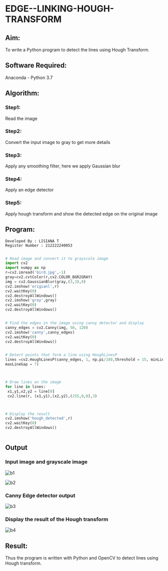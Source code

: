 # EDGE--LINKING-HOUGH-TRANSFORM
## Aim:
To write a Python program to detect the lines using Hough Transform.

## Software Required:
Anaconda - Python 3.7

## Algorithm:
### Step1:
Read the image

### Step2:
Convert the input image to gray to get more details

### Step3:
Apply any smoothing filter, here we apply Gaussian blur

### Step4:
Apply an edge detector

### Step5:
Apply hough transform and show the detected edge on the original image


## Program:

```
Developed By : LISIANA T
Register Number : 212222240053
```
```Python

# Read image and convert it to grayscale image
import cv2
import numpy as np
r=cv2.imread('bird.jpg',-1)
gray=cv2.cvtColor(r,cv2.COLOR_BGR2GRAY)
img = cv2.GaussianBlur(gray,(3,3),0)
cv2.imshow('origianl',r)
cv2.waitKey(0)
cv2.destroyAllWindows()
cv2.imshow('gray',gray)
cv2.waitKey(0)
cv2.destroyAllWindows()


# Find the edges in the image using canny detector and display
canny_edges = cv2.Canny(img, 50, 120)
cv2.imshow('canny',canny_edges)
cv2.waitKey(0)
cv2.destroyAllWindows()


# Detect points that form a line using HoughLinesP
lines =cv2.HoughLinesP(canny_edges, 1, np.pi/180,threshold = 15, minLineLength =5 ,
maxLineGap = 7)



# Draw lines on the image
for line in lines:
 x1,y1,x2,y2 = line[0]
 cv2.line(r, (x1,y1),(x2,y2),(255,0,0),3)



# Display the result
cv2.imshow('hough_detected',r)
cv2.waitKey(0)
cv2.destroyAllWindows()



```
## Output

### Input image and grayscale image

![b1](https://github.com/user-attachments/assets/7b7a9fe0-ec6a-41d6-8473-d354ca9f1566)

![b2](https://github.com/user-attachments/assets/f22b52c5-bf9d-4ef9-8da8-3986901d835e)


### Canny Edge detector output

![b3](https://github.com/user-attachments/assets/e1c10f50-b1d6-4303-814c-899ae2628754)


### Display the result of the Hough transform

![b4](https://github.com/user-attachments/assets/d0065ba5-3410-400d-a6ff-1e1e85578bd8)

## Result:
Thus the program is written with Python and OpenCV to detect lines using Hough transform. 
